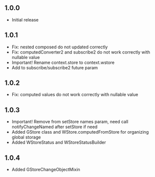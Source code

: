 ## 1.0.0

* Initial release

## 1.0.1

* Fix: nested composed do not updated correctly
* Fix: computedConverter2 and subscribe2 do not work correctly with nullable value
* Important! Rename context.store to context.wstore
* Add to subscribe/subscribe2 future param

## 1.0.2

* Fix: computed values do not work correctly with nullable value

## 1.0.3

* Important! Remove from setStore names param, need call notifyChangeNamed after setStore if need
* Added GStore class and WStore.computedFromStore for organizing global storage
* Added WStoreStatus and WStoreStatusBuilder

## 1.0.4

* Added GStoreChangeObjectMixin
